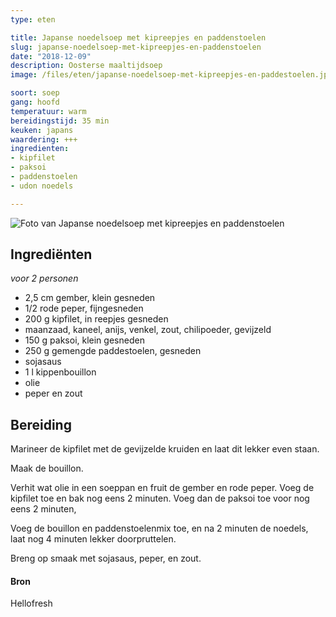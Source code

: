 ```yaml
---
type: eten

title: Japanse noedelsoep met kipreepjes en paddenstoelen
slug: japanse-noedelsoep-met-kipreepjes-en-paddenstoelen
date: "2018-12-09"
description: Oosterse maaltijdsoep
image: /files/eten/japanse-noedelsoep-met-kipreepjes-en-paddestoelen.jpg

soort: soep
gang: hoofd
temperatuur: warm
bereidingstijd: 35 min
keuken: japans
waardering: +++
ingredienten:
- kipfilet
- paksoi
- paddenstoelen
- udon noedels

---
```


![Foto van Japanse noedelsoep met kipreepjes en paddenstoelen](/files/eten/japanse-noedelsoep-met-kipreepjes-en-paddestoelen.jpg)

## Ingrediënten

*voor 2 personen*

* 2,5 cm gember, klein gesneden
* 1/2 rode peper, fijngesneden
* 200 g kipfilet, in reepjes gesneden
* maanzaad, kaneel, anijs, venkel, zout, chilipoeder, gevijzeld
* 150 g paksoi, klein gesneden
* 250 g gemengde paddestoelen, gesneden
* sojasaus
* 1 l kippenbouillon
* olie
* peper en zout

## Bereiding

Marineer de kipfilet met de gevijzelde kruiden en laat dit lekker even staan.

Maak de bouillon.

Verhit wat olie in een soeppan en fruit de gember en rode peper. Voeg de kipfilet toe en bak nog eens 2 minuten. Voeg dan de paksoi toe voor nog eens 2 minuten,

Voeg de bouillon en paddenstoelenmix toe, en na 2 minuten de noedels, laat nog 4 minuten lekker doorpruttelen.

Breng op smaak met sojasaus, peper, en zout.

#### Bron

Hellofresh
